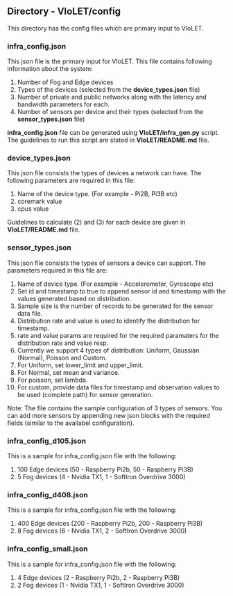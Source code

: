  ## Directory - VIoLET/config

This directory has the config files which are primary input to VIoLET.

### infra_config.json
This json file is the primary input for VIoLET. This file contains following information about the system:
1. Number of Fog and Edge devices
2. Types of the devices (selected from the **device_types.json** file)
3. Number of private and public networks along with the latency and bandwidth parameters for each.
4. Number of sensors per device and their types (selected from the **sensor_types.json** file)

**infra_config.json** file can be generated using **VIoLET/infra_gen.py** script. The guidelines to run this script are stated in **VIoLET/README.md** file.

### device_types.json
This json file consists the types of devices a network can have. The following parameters are required in this file:
1. Name of the device type. (For example - Pi2B, Pi3B etc)
2. coremark value
3. cpus value

Guidelines to calculate (2) and (3) for each device are given in **VIoLET/README.md** file.

### sensor_types.json
This json file consists the types of sensors a device can support. The parameters required in this file are:
1. Name of device type. (For example - Accelerometer, Gyroscope etc)
2. Set id and timestamp to true to append sensor id and timestamp with the values generated based on distribution.
3. Sample size is the number of records to be generated for the sensor data file.
4. Distribution rate and value is used to identify the distribution for timestamp.
5. rate and value params are required for the required paramaters for the distribution rate and value resp.
6. Currently we support 4 types of distribution: Uniform, Gaussian (Normal), Poisson and Custom.
7. For Uniform, set lower_limit and upper_limit.
8. For Normal, set mean and variance.
9. For poisson, set lambda.
10. For custom, provide data files for timestamp and observation values to be used (complete path) for sensor generation.

Note: The file contains the sample configuration of 3 types of sensors. You can add more sensors by appending new json blocks with the required fields (similar to the availabel configuration). 

### infra_config_d105.json
This is a sample for infra_config.json file with the following:
1. 100 Edge devices (50 - Raspberry Pi2b, 50 - Raspberry Pi3B)
2. 5 Fog devices (4 - Nvidia TX1, 1 - SoftIron Overdrive 3000)

### infra_config_d408.json
This is a sample for infra_config.json file with the following:
1. 400 Edge devices (200 - Raspberry Pi2b, 200 - Raspberry Pi3B)
2. 8 Fog devices (6 - Nvidia TX1, 2 - SoftIron Overdrive 3000)

### infra_config_small.json
This is a sample for infra_config.json file with the following:
1. 4 Edge devices (2 - Raspberry Pi2b, 2 - Raspberry Pi3B)
2. 2 Fog devices (1 - Nvidia TX1, 1 - SoftIron Overdrive 3000)
